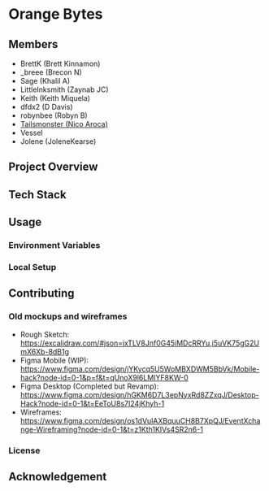 # Orange Bytes

## Members

- BrettK (Brett Kinnamon)
- _breee (Brecon N)
- Sage (Khalil A)
- LittleInksmith (Zaynab JC)
- Keith (Keith Miquela)
- dfdx2 (D Davis)
- robynbee (Robyn B)
- [Tailsmonster (Nico Aroca)](https://github.com/tailsmonster)
- Vessel
- Jolene (JoleneKearse)

## Project Overview

## Tech Stack

## Usage

### Environment Variables

### Local Setup

## Contributing

### Old mockups and wireframes
- Rough Sketch: https://excalidraw.com/#json=jxTLV8Jnf0G45iMDcRRYu,i5uVK75gG2UmX6Xb-8dB1g
- Figma Mobile (WIP): https://www.figma.com/design/jYKycq5U5WoMBXDWM5BbVk/Mobile-hack?node-id=0-1&p=f&t=qUnoX9l6LMIYF8KW-0
- Figma Desktop (Completed but Revamp): https://www.figma.com/design/hGKM6D7L3epNyxRd8ZZxqJ/Desktop-Hack?node-id=0-1&t=EeToU8s7I24jKhyh-1
- Wireframes: https://www.figma.com/design/os1dVulAXBquuCH8B7XpQJ/EventXchange-Wireframing?node-id=0-1&t=z1Kth1KIVs4SR2n6-1

### License

## Acknowledgement